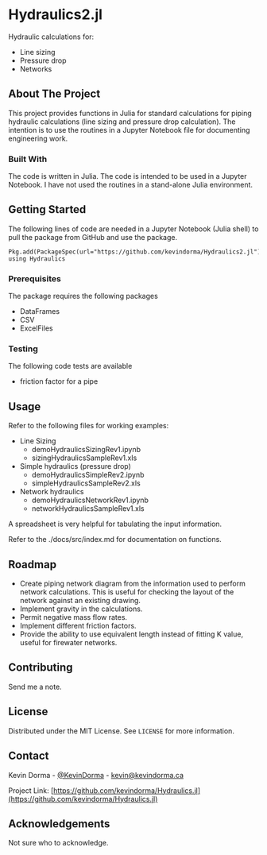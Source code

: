 # Hydraulics2.jl

Hydraulic calculations for:

* Line sizing
* Pressure drop
* Networks

<!-- ABOUT THE PROJECT -->
## About The Project

This project provides functions in Julia for standard calculations for piping hydraulic calculations (line sizing and pressure drop calculation). The intention is to use the routines in a Jupyter Notebook file for documenting engineering work.  


### Built With

The code is written in Julia. The code is intended to be used in a Jupyter Notebook. I have not used the routines in a stand-alone Julia environment.



<!-- GETTING STARTED -->
## Getting Started

The following lines of code are needed in a Jupyter Notebook (Julia shell) to pull the package from GitHub and use the package.
~~~~
Pkg.add(PackageSpec(url="https://github.com/kevindorma/Hydraulics2.jl")
using Hydraulics
~~~~

### Prerequisites

The package requires the following packages
* DataFrames
* CSV
* ExcelFiles

<!-- TESTING -->
### Testing

The following code tests are available

* friction factor for a pipe

<!-- USAGE EXAMPLES -->
## Usage

Refer to the following files for working examples:

* Line Sizing
	* demoHydraulicsSizingRev1.ipynb
	* sizingHydraulicsSampleRev1.xls
* Simple hydraulics (pressure drop)
	* demoHydraulicsSimpleRev2.ipynb
	* simpleHydraulicsSampleRev2.xls
* Network hydraulics
	* demoHydraulicsNetworkRev1.ipynb
	* networkHydraulicsSampleRev1.xls

A spreadsheet is very helpful for tabulating the input information.

Refer to the ./docs/src/index.md for documentation on functions.



<!-- ROADMAP -->
## Roadmap

* Create piping network diagram from the information used to perform network calculations. This is useful for checking the layout of the network against an existing drawing.
* Implement gravity in the calculations.
* Permit negative mass flow rates.
* Implement different friction factors.
* Provide the ability to use equivalent length instead of fitting K value, useful for firewater networks.


<!-- CONTRIBUTING -->
## Contributing

Send me a note.



<!-- LICENSE -->
## License

Distributed under the MIT License. See `LICENSE` for more information.



<!-- CONTACT -->
## Contact

Kevin Dorma - [@KevinDorma](https://twitter.com/KevinDorma) - kevin@kevindorma.ca

Project Link: [https://github.com/kevindorma/Hydraulics.jl](https://github.com/kevindorma/Hydraulics.jl)



<!-- ACKNOWLEDGEMENTS -->
## Acknowledgements

Not sure who to acknowledge.
